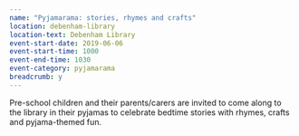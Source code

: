 ```yaml
---
name: "Pyjamarama: stories, rhymes and crafts"
location: debenham-library
location-text: Debenham Library
event-start-date: 2019-06-06
event-start-time: 1000
event-end-time: 1030
event-category: pyjamarama
breadcrumb: y
---
```


Pre-school children and their parents/carers are invited to come along to the library in their pyjamas to celebrate bedtime stories with rhymes, crafts and pyjama-themed fun.
